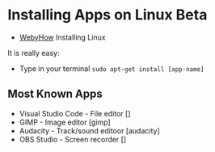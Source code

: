 # Installing Apps on Linux Beta

- [WebyHow](https://withersworld.github.io/WithersTest/how/)
Installing Linux

It is really easy:
- Type in your terminal `sudo apt-get install [app-name]`

## Most Known Apps
- Visual Studio Code - File editor []
- GIMP - Image editor [gimp]
- Audacity - Track/sound editoor [audacity]
- OBS Studio - Screen recorder []
